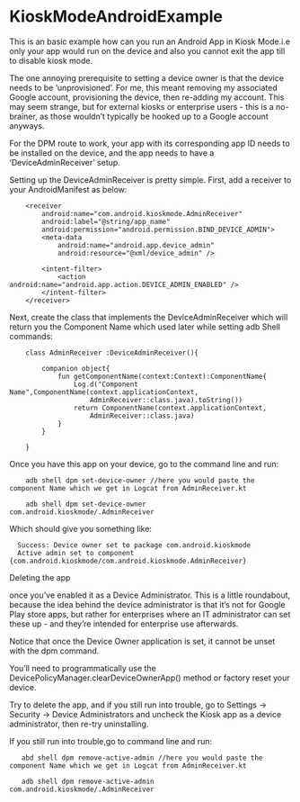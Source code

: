 # KioskModeAndroidExample
This is an basic example how can you run an Android App in Kiosk Mode.i.e only your app would run on the device and also you cannot exit the app till to disable kiosk mode.

The one annoying prerequisite to setting a device owner is that the device needs to be ‘unprovisioned’. For me, this meant removing my associated Google account, provisioning the device, then re-adding my account. This may seem strange, but for external kiosks or enterprise users - this is a no-brainer, as those wouldn’t typically be hooked up to a Google account anyways.

For the DPM route to work, your app with its corresponding app ID needs to be installed on the device, and the app needs to have a ‘DeviceAdminReceiver’ setup.

Setting up the DeviceAdminReceiver is pretty simple. First, add a receiver to your AndroidManifest as below:
        
        
        <receiver
            android:name="com.android.kioskmode.AdminReceiver"
            android:label="@string/app_name"
            android:permission="android.permission.BIND_DEVICE_ADMIN">
            <meta-data
                android:name="android.app.device_admin"
                android:resource="@xml/device_admin" />

            <intent-filter>
                <action android:name="android.app.action.DEVICE_ADMIN_ENABLED" />
            </intent-filter>
        </receiver>

Next, create the class that implements the DeviceAdminReceiver which will return you the Component Name which used later while setting adb Shell commands:

        class AdminReceiver :DeviceAdminReceiver(){

            companion object{
                fun getComponentName(context:Context):ComponentName{
                    Log.d("Component Name",ComponentName(context.applicationContext,
                        AdminReceiver::class.java).toString())
                    return ComponentName(context.applicationContext,
                        AdminReceiver::class.java)
                }
            }

        }
        
Once you have this app on your device, go to the command line and run:
  
        adb shell dpm set-device-owner //here you would paste the component Name which we get in Logcat from AdminReceiver.kt

        adb shell dpm set-device-owner com.android.kioskmode/.AdminReceiver
    

Which should give you something like:

      Success: Device owner set to package com.android.kioskmode
      Active admin set to component {com.android.kioskmode/com.android.kioskmode.AdminReceiver}        
        
Deleting the app 

once you’ve enabled it as a Device Administrator. This is a little roundabout, because the idea behind the device administrator is that it’s not for Google Play store apps, but rather for enterprises where an IT administrator can set these up - and they’re intended for enterprise use afterwards.

Notice that once the Device Owner application is set, it cannot be unset with the dpm command. 

You’ll need to programmatically use the DevicePolicyManager.clearDeviceOwnerApp() method or factory reset your device.
        
Try to delete the app, and if you still run into trouble, go to Settings -> Security -> Device Administrators and uncheck the Kiosk app as a device administrator, then re-try uninstalling.

If you still run into trouble,go to command line and run:

       abd shell dpm remove-active-admin //here you would paste the component Name which we get in Logcat from AdminReceiver.kt

       adb shell dpm remove-active-admin com.android.kioskmode/.AdminReceiver
